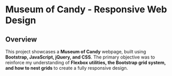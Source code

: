 # Museum of Candy - Responsive Web Design

## Overview
This project showcases a **Museum of Candy** webpage, built using **Bootstrap, JavaScript, jQuery, and CSS**. The primary objective was to reinforce my understanding of **Flexbox utilities, the Bootstrap grid system, and how to nest grids** to create a fully responsive design.